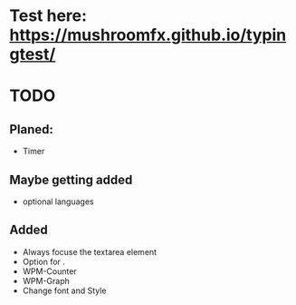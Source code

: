 # Test here: https://mushroomfx.github.io/typingtest/

# TODO

## Planed:
- Timer 

## Maybe getting added
- optional languages

## Added
- Always focuse the textarea element
- Option for .
- WPM-Counter
- WPM-Graph
- Change font and Style
